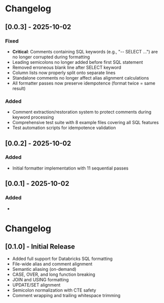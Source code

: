 # Changelog

## [0.0.3] - 2025-10-02

### Fixed
- **Critical**: Comments containing SQL keywords (e.g., "-- SELECT ...") are no longer corrupted during formatting
- Leading semicolons no longer added before first SQL statement
- Removed erroneous blank line after SELECT keyword
- Column lists now properly split onto separate lines
- Standalone comments no longer affect alias alignment calculations
- All formatter passes now preserve idempotence (format twice = same result)

### Added
- Comment extraction/restoration system to protect comments during keyword processing
- Comprehensive test suite with 8 example files covering all SQL features
- Test automation scripts for idempotence validation

## [0.0.2] - 2025-10-02

### Added
- Initial formatter implementation with 11 sequential passes

## [0.0.1] - 2025-10-02

### Added
- 

# Changelog

## [0.1.0] - Initial Release
- Added full support for Databricks SQL formatting
- File-wide alias and comment alignment
- Semantic aliasing (on-demand)
- CASE, OVER, and long function breaking
- JOIN and USING formatting
- UPDATE/SET alignment
- Semicolon normalization with CTE safety
- Comment wrapping and trailing whitespace trimming
